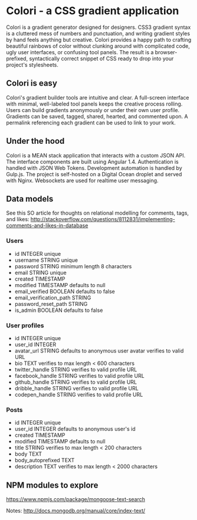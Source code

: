 # Colori - a CSS gradient application

Colori is a gradient generator designed for designers. CSS3 gradient syntax is a cluttered mess of numbers and punctuation, and writing gradient styles by hand feels anything but creative. Colori provides a happy path to crafting beautiful rainbows of color without clunking around with complicated code, ugly user interfaces, or confusing tool panels. The result is a browser-prefixed, syntactically correct snippet of CSS ready to drop into your project's stylesheets.

## Colori is easy

Colori's gradient builder tools are intuitive and clear. A full-screen interface with minimal, well-labeled tool panels keeps the creative process rolling. Users can build gradients anonymously or under their own user profile. Gradients can be saved, tagged, shared, hearted, and commented upon. A permalink referencing each gradient can be used to link to your work.

## Under the hood

Colori is a MEAN stack application that interacts with a custom JSON API. The interface components are built using Angular 1.4. Authentication is handled with JSON Web Tokens. Development automation is handled by Gulp.js. The project is self-hosted on a Digital Ocean droplet and served with Nginx. Websockets are used for realtime user messaging.

## Data models

See this SO article for thoughts on relational modelling for comments, tags, and likes: http://stackoverflow.com/questions/8112831/implementing-comments-and-likes-in-database

### Users

- id 											INTEGER unique
- username 								STRING unique
- password 								STRING minimum length 8 characters
- email 									STRING unique
- created 								TIMESTAMP
- modified 								TIMESTAMP defaults to null
- email_verified 					BOOLEAN defaults to false
- email_verification_path STRING
- password_reset_path 		STRING
- is_admin 								BOOLEAN defaults to false

### User profiles

- id											INTEGER unique
- user_id 								INTEGER
- avatar_url							STRING defaults to anonymous user avatar    verifies to valid URL
- bio 										TEXT																				verifies to max length < 600 characters
- twitter_handle					STRING																			verifies to valid profile URL
- facebook_handle					STRING																			verifies to valid profile URL
- github_handle						STRING																			verifies to valid profile URL
- dribble_handle					STRING																			verifies to valid profile URL
- codepen_handle					STRING																			verifies to valid profile URL

### Posts

- id											INTEGER unique
- user_id									INTEGER defaults to anonymous user's id
- created									TIMESTAMP
- modified								TIMESTAMP defaults to null
- title 									STRING																			verifies to max length < 200 characters
- body 										TEXT																				
- body_autoprefixed				TEXT
- description							TEXT																				verifies to max length < 2000 characters

## NPM modules to explore

https://www.npmjs.com/package/mongoose-text-search

Notes: http://docs.mongodb.org/manual/core/index-text/